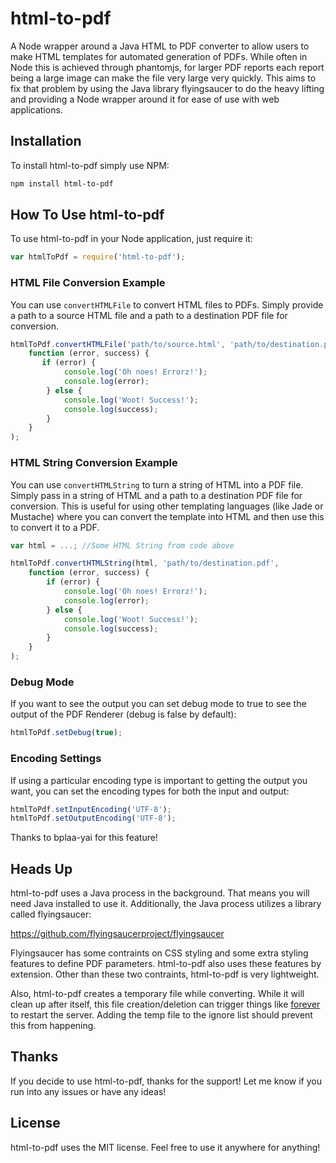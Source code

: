 html-to-pdf
===========

A Node wrapper around a Java HTML to PDF converter to allow users to make HTML templates for automated generation of PDFs. While often in Node this is achieved through phantomjs, for larger PDF reports each report being a large image can make the file very large very quickly. This aims to fix that problem by using the Java library flyingsaucer to do the heavy lifting and providing a Node wrapper around it for ease of use with web applications.

## Installation ##
To install html-to-pdf simply use NPM:
```sh
npm install html-to-pdf
```
## How To Use html-to-pdf ##
To use html-to-pdf in your Node application, just require it:
```js
var htmlToPdf = require('html-to-pdf');
```
### HTML File Conversion Example ###
You can use `convertHTMLFile` to convert HTML files to PDFs. Simply provide a path to a source HTML file and a path to a destination PDF file for conversion.
```js
htmlToPdf.convertHTMLFile('path/to/source.html', 'path/to/destination.pdf',
    function (error, success) {
       if (error) {
            console.log('Oh noes! Errorz!');
            console.log(error);
        } else {
            console.log('Woot! Success!');
            console.log(success);
        }
    }
);
```
### HTML String Conversion Example ###
You can use `convertHTMLString` to turn a string of HTML into a PDF file. Simply pass in a string of HTML and a path to a destination PDF file for conversion. This is useful for using other templating languages (like Jade or Mustache) where you can convert the template into HTML and then use this to convert it to a PDF.
```js
var html = ...; //Some HTML String from code above

htmlToPdf.convertHTMLString(html, 'path/to/destination.pdf',
    function (error, success) {
        if (error) {
            console.log('Oh noes! Errorz!');
            console.log(error);
        } else {
            console.log('Woot! Success!');
            console.log(success);
        }
    }
);
```
### Debug Mode ###
If you want to see the output you can set debug mode to true to see the output of the PDF Renderer (debug is false by default):
```js
htmlToPdf.setDebug(true);
```

### Encoding Settings ###
If using a particular encoding type is important to getting the output you want, you can set the encoding types for both the input and output:
```js
htmlToPdf.setInputEncoding('UTF-8');
htmlToPdf.setOutputEncoding('UTF-8');
```
Thanks to bplaa-yai for this feature!

## Heads Up ##
html-to-pdf uses a Java process in the background. That means you will need Java installed to use it. Additionally, the Java process utilizes a library called flyingsaucer:

https://github.com/flyingsaucerproject/flyingsaucer

Flyingsaucer has some contraints on CSS styling and some extra styling features to define PDF parameters. html-to-pdf also uses these features by extension. Other than these two contraints, html-to-pdf is very lightweight.

Also, html-to-pdf creates a temporary file while converting. While it will clean up after itself, this file creation/deletion can trigger things like [forever](https://github.com/nodejitsu/forever) to restart the server. Adding the temp file to the ignore list should prevent this from happening.

## Thanks ##
If you decide to use html-to-pdf, thanks for the support! Let me know if you run into any issues or have any ideas!

## License ##
html-to-pdf uses the MIT license. Feel free to use it anywhere for anything!
